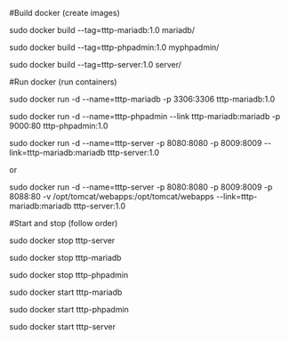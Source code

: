 #Build docker (create images)

sudo docker build --tag=tttp-mariadb:1.0 mariadb/

sudo docker build --tag=tttp-phpadmin:1.0 myphpadmin/

sudo docker build --tag=tttp-server:1.0 server/

#Run docker (run containers)

sudo docker run -d --name=tttp-mariadb -p 3306:3306 tttp-mariadb:1.0

sudo docker run -d --name=tttp-phpadmin --link tttp-mariadb:mariadb -p 9000:80 tttp-phpadmin:1.0

sudo docker run -d --name=tttp-server -p 8080:8080 -p 8009:8009 --link=tttp-mariadb:mariadb tttp-server:1.0

or

sudo docker run -d --name=tttp-server -p 8080:8080 -p 8009:8009 -p 8088:80 -v /opt/tomcat/webapps:/opt/tomcat/webapps --link=tttp-mariadb:mariadb tttp-server:1.0

#Start and stop (follow order)

sudo docker stop tttp-server

sudo docker stop tttp-mariadb

sudo docker stop tttp-phpadmin

sudo docker start tttp-mariadb

sudo docker start tttp-phpadmin

sudo docker start tttp-server